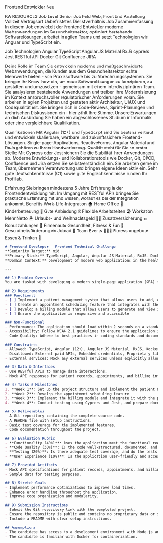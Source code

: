 Frontend Entwickler
Neu

KA RESOURCES
Job
Level
Senior
Job Feld
Web, Front End
Anstellung
Vollzeit
Vertragsart
Unbefristetes Dienstverhältnis
Job Zusammenfassung
In diesem Job entwickelt der Frontend Entwickler moderne Webanwendungen im Gesundheitssektor, optimiert bestehende Softwarelösungen, arbeitet in agilen Teams und setzt Technologien wie Angular und TypeScript ein.

Job Technologien
Angular
TypeScript
Angular JS Material
RxJS
cypress
Jest
RESTful API
Docker
Git
Confluence
JIRA

Deine Rolle im Team
Sie entwickeln moderne und maßgeschneiderte Webanwendungen, die Kunden aus dem Gesundheitssektor echte Mehrwerte bieten - von Praxissoftware bis zu Abrechnungssystemen.
Sie bringen Ihr Know-how ein, um neue Softwarelösungen zu konzipieren, zu gestalten und umzusetzen - gemeinsam mit einem interdisziplinären Team.
Sie analysieren bestehende Anwendungen und treiben ihre Modernisierung im Kontext anspruchsvoller regulatorischer Anforderungen voran.
Sie arbeiten in agilen Projekten und gestalten aktiv Architektur, UI/UX und Codequalität mit.
Sie bringen sich in Code-Reviews, Sprint-Planungen und technischen Diskussionen ein - hier zählt Ihre Stimme.
Unsere Erwartungen an dich
Ausbildung
Sie haben ein abgeschlossenes Studium in Informatik oder eine vergleichbare Qualifikation.

Qualifikationen
Mit Angular (12+) und TypeScript sind Sie bestens vertraut und entwickeln skalierbare, wartbare und zukunftssichere Frontend-Lösungen.
Single-page-Applications, ReactiveForms, Angular Material und RxJs gehören zu Ihrem Handwerkszeug.
Qualität steht für Sie an erster Stelle: Mit Cypress oder Jest sichern Sie die Stabilität Ihrer Anwendungen ab.
Moderne Entwicklungs- und Kollaborationstools wie Docker, Git, CI/CD, Confluence und Jira setzen Sie selbstverständlich ein.
Sie arbeiten gerne im Team, übernehmen Verantwortung und bringen eigene Ideen aktiv ein.
Sehr gute Deutschkenntnisse (C1) sowie gute Englischkenntnisse runden Ihr Profil ab.

Erfahrung
Sie bringen mindestens 5 Jahre Erfahrung in der Frontendentwicklung mit.
Im Umgang mit RESTful APIs bringen Sie praktische Erfahrung mit und wissen, worauf es bei der Integration ankommt.
Benefits
Work-Life-Integration
🏠
Home Office
🍼
Kinderbetreuung
🚌
Gute Anbindung
⏰
Flexible Arbeitszeiten
🏖️
Workation
Mehr Netto
🏝️
Urlaubs- und Weihnachtsgeld
👷‍♂️
Zusatzversicherung
💵
Bonuszahlungen
🚙
Firmenauto
Gesundheit, Fitness & Fun
🙂
Gesundheitsförderung
🚲
Jobrad
🎳
Team Events
🏋🏿‍♂️
Fitness Angebote
Essen & Trinken
🍏

```markdown
# Frontend Developer — Frontend Technical Challenge
**Seniority Target:** mid
**Primary Stack:** TypeScript, Angular, Angular JS Material, RxJS, Docker
**Domain Context:** Development of modern web applications in the healthcare sector, focusing on optimizing existing software solutions and adhering to regulatory requirements.

---

## 1) Problem Overview
You are tasked with developing a modern single-page application (SPA) for a healthcare provider. The application should allow users to manage patient records, appointments, and billing information. The goal is to create a user-friendly interface that adheres to best practices in code quality and system design while ensuring the application is scalable and maintainable.

## 2) Requirements
### Functional
- [ ] Implement a patient management system that allows users to add, edit, and delete patient records.
- [ ] Create an appointment scheduling feature that integrates with the patient management system.
- [ ] Develop a billing module that allows users to generate and view invoices.
- [ ] Ensure the application is responsive and accessible.

### Non-Functional
- Performance: The application should load within 2 seconds on a standard broadband connection.
- Accessibility: Follow WCAG 2.1 guidelines to ensure the application is usable for people with disabilities.
- Code Quality: Adhere to best practices in coding standards and documentation.

### Constraints
- Allowed: TypeScript, Angular (12+), Angular JS Material, RxJS, Docker, Git, Cypress, Jest
- Disallowed: External paid APIs, Embedded credentials, Proprietary libraries
- External services: Mock any external services unless explicitly allowed.

## 3) Data & Interfaces
- Use RESTful APIs to manage data interactions.
- Mock API responses for patient records, appointments, and billing information.

## 4) Tasks & Milestones
1. **Week 1**: Set up the project structure and implement the patient management system.
2. **Week 2**: Develop the appointment scheduling feature.
3. **Week 3**: Implement the billing module and integrate it with the patient management system.
4. **Week 4**: Conduct testing using Cypress and Jest, and prepare documentation.

## 5) Deliverables
- A Git repository containing the complete source code.
- A README file with setup instructions.
- Basic test coverage for the implemented features.
- Code documentation throughout the project.

## 6) Evaluation Rubric
- **Functionality (40%)**: Does the application meet the functional requirements?
- **Code Quality (30%)**: Is the code well-structured, documented, and adheres to best practices?
- **Testing (20%)**: Is there adequate test coverage, and do the tests pass?
- **User Experience (10%)**: Is the application user-friendly and accessible?

## 7) Provided Artifacts
- Mock API specifications for patient records, appointments, and billing.
- Sample data for testing purposes.

## 8) Stretch Goals
- Implement performance optimizations to improve load times.
- Enhance error handling throughout the application.
- Improve code organization and modularity.

## 9) Submission Instructions
- Submit the Git repository link with the completed project.
- Ensure the repository is public and contains no proprietary data or secrets.
- Include a README with clear setup instructions.

## Assumptions
- The candidate has access to a development environment with Node.js and Angular CLI installed.
- The candidate is familiar with Docker for containerization.
```
